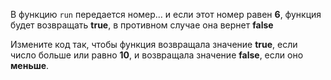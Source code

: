 В функцию `run` передается номер... и если этот номер равен **6**, функция будет возвращать **true**, в противном случае она вернет **false**

Измените код так, чтобы функция возвращала значение **true**, если число больше или равно **10**, и возвращала значение **false**, если оно **меньше**.
